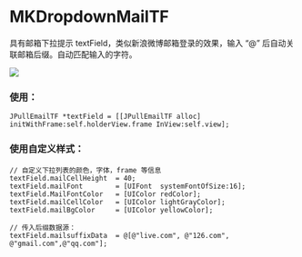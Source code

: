 #  MKDropdownMailTF
具有邮箱下拉提示 textField，类似新浪微博邮箱登录的效果，输入 “@” 后自动关联邮箱后缀。自动匹配输入的字符。

![](https://github.com/mythkiven/MKAppKit/blob/master/source/MKDropdownMailTF.gif)

###  使用：

    JPullEmailTF *textField = [[JPullEmailTF alloc] initWithFrame:self.holderView.frame InView:self.view];

###  使用自定义样式：
    // 自定义下拉列表的颜色，字体，frame 等信息
    textField.mailCellHeight  = 40;
    textField.mailFont        = [UIFont  systemFontOfSize:16];
    textField.MailFontColor   = [UIColor redColor];
    textField.mailCellColor   = [UIColor lightGrayColor];
    textField.mailBgColor     = [UIColor yellowColor];

    // 传入后缀数据源：
    textField.mailsuffixData  = @[@"live.com", @"126.com", @"gmail.com",@"qq.com"];
